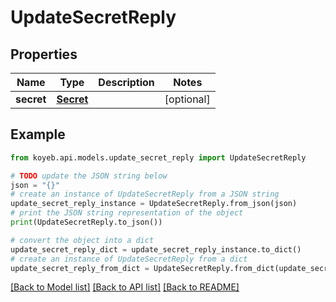 # UpdateSecretReply


## Properties

Name | Type | Description | Notes
------------ | ------------- | ------------- | -------------
**secret** | [**Secret**](Secret.md) |  | [optional] 

## Example

```python
from koyeb.api.models.update_secret_reply import UpdateSecretReply

# TODO update the JSON string below
json = "{}"
# create an instance of UpdateSecretReply from a JSON string
update_secret_reply_instance = UpdateSecretReply.from_json(json)
# print the JSON string representation of the object
print(UpdateSecretReply.to_json())

# convert the object into a dict
update_secret_reply_dict = update_secret_reply_instance.to_dict()
# create an instance of UpdateSecretReply from a dict
update_secret_reply_from_dict = UpdateSecretReply.from_dict(update_secret_reply_dict)
```
[[Back to Model list]](../README.md#documentation-for-models) [[Back to API list]](../README.md#documentation-for-api-endpoints) [[Back to README]](../README.md)


